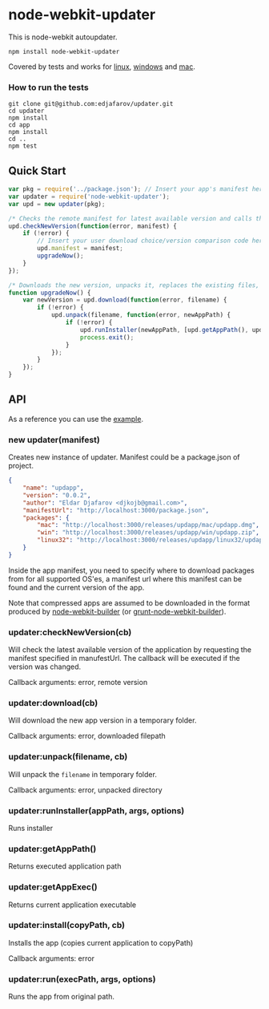 node-webkit-updater
=======
This is node-webkit autoupdater.

```
npm install node-webkit-updater
```

Covered by tests and works for [linux](http://screencast.com/t/Je2ptbHhP), [windows](http://screencast.com/t/MSTKqVS3) and [mac](http://screencast.com/t/OXyC5xoA).
### How to run the tests
```
git clone git@github.com:edjafarov/updater.git
cd updater
npm install
cd app
npm install
cd ..
npm test
```

## Quick Start
```javascript
var pkg = require('../package.json'); // Insert your app's manifest here
var updater = require('node-webkit-updater');
var upd = new updater(pkg);

/* Checks the remote manifest for latest available version and calls the autoupgrading function */
upd.checkNewVersion(function(error, manifest) {
	if (!error) {
		// Insert your user download choice/version comparison code here
		upd.manifest = manifest;
		upgradeNow();
	}
});

/* Downloads the new version, unpacks it, replaces the existing files, runs the new version, and exits the old app */
function upgradeNow() {
	var newVersion = upd.download(function(error, filename) {
		if (!error) {
			upd.unpack(filename, function(error, newAppPath) {
				if (!error) {
					upd.runInstaller(newAppPath, [upd.getAppPath(), upd.getAppExec()],{});
					process.exit();
				}
			});
		}
	});
}
```


## API
As a reference you can use the [example](https://github.com/edjafarov/updater/blob/master/app/index.html).
### new updater(manifest)

Creates new instance of updater. Manifest could be a package.json of project.

```json
{
    "name": "updapp",
    "version": "0.0.2",
    "author": "Eldar Djafarov <djkojb@gmail.com>",
    "manifestUrl": "http://localhost:3000/package.json",
    "packages": {
        "mac": "http://localhost:3000/releases/updapp/mac/updapp.dmg",
        "win": "http://localhost:3000/releases/updapp/win/updapp.zip",
        "linux32": "http://localhost:3000/releases/updapp/linux32/updapp.tar.gz"
    }
}
```

Inside the app manifest, you need to specify where to download packages from for all supported OS'es, a manifest url where this manifest can be found and the current version of the app.

Note that compressed apps are assumed to be downloaded in the format produced by [node-webkit-builder](https://github.com/mllrsohn/node-webkit-builder) (or [grunt-node-webkit-builder](https://github.com/mllrsohn/grunt-node-webkit-builder)).

### updater:checkNewVersion(cb)

Will check the latest available version of the application by requesting the manifest specified in manufestUrl. The callback will be executed if the version was changed.

Callback arguments: error, remote version

### updater:download(cb)

Will download the new app version in a temporary folder.

Callback arguments: error, downloaded filepath

### updater:unpack(filename, cb)

Will unpack the `filename` in temporary folder.

Callback arguments: error, unpacked directory

### updater:runInstaller(appPath, args, options)

Runs installer

### updater:getAppPath()

Returns executed application path

### updater:getAppExec()

Returns current application executable

### updater:install(copyPath, cb)

Installs the app (copies current application to copyPath)

Callback arguments: error

### updater:run(execPath, args, options)

Runs the app from original path.

